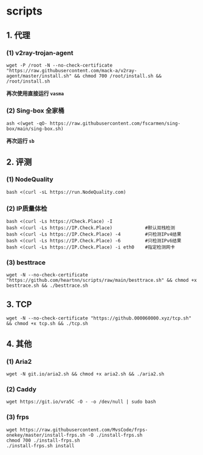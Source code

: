 # scripts

## 1. 代理

### (1) v2ray-trojan-agent

```
wget -P /root -N --no-check-certificate "https://raw.githubusercontent.com/mack-a/v2ray-agent/master/install.sh" && chmod 700 /root/install.sh && /root/install.sh
```

**再次使用直接运行 `vasma`**

### (2) Sing-box 全家桶

```
ash <(wget -qO- https://raw.githubusercontent.com/fscarmen/sing-box/main/sing-box.sh)
```

**再次运行 `sb`**

## 2. 评测

### (1) NodeQuality

    bash <(curl -sL https://run.NodeQuality.com)

### (2) IP质量体检

```
bash <(curl -Ls https://Check.Place) -I
bash <(curl -Ls https://IP.Check.Place)            #默认双栈检测
bash <(curl -Ls https://IP.Check.Place) -4         #只检测IPv4结果
bash <(curl -Ls https://IP.Check.Place) -6         #只检测IPv6结果
bash <(curl -Ls https://IP.Check.Place) -i eth0    #指定检测网卡
```

### (3) besttrace

    wget -N --no-check-certificate "https://github.com/heartnn/scripts/raw/main/besttrace.sh" && chmod +x besttrace.sh && ./besttrace.sh

## 3. TCP

    wget -N --no-check-certificate "https://github.000060000.xyz/tcp.sh" && chmod +x tcp.sh && ./tcp.sh

## 4. 其他

### (1) Aria2

    wget -N git.io/aria2.sh && chmod +x aria2.sh && ./aria2.sh

### (2) Caddy

    wget https://git.io/vra5C -O - -o /dev/null | sudo bash

### (3) frps

```
wget https://raw.githubusercontent.com/MvsCode/frps-onekey/master/install-frps.sh -O ./install-frps.sh
chmod 700 ./install-frps.sh
./install-frps.sh install
```


